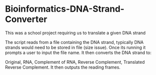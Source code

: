 # Bioinformatics-DNA-Strand-Converter
This was a school project requiring us to translate a given DNA strand

The script reads from a file containing the DNA strand, typically DNA strands would need to be stored in file (size issue). 
Once its running it prompts a user to input the file name. It then converts the DNA strand to:

Original, RNA, Complement of RNA, Reverse Complement, Translated Reverse Complement. 
It then outputs the reading frames.
